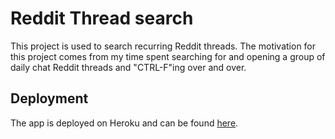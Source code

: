 # Reddit Thread search

This project is used to search recurring Reddit threads. The motivation
for this project comes from my time spent searching for and opening a
group of daily chat Reddit threads and "CTRL-F"ing over and over.

## Deployment

The app is deployed on Heroku and can be found [here](http://reddit.tlgraham.com).
